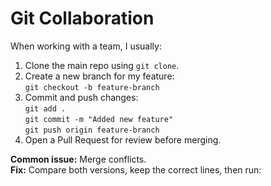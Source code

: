 # Git Collaboration

When working with a team, I usually:
1. Clone the main repo using `git clone`.
2. Create a new branch for my feature:  
   `git checkout -b feature-branch`
3. Commit and push changes:  
   `git add .`  
   `git commit -m "Added new feature"`  
   `git push origin feature-branch`
4. Open a Pull Request for review before merging.

**Common issue:** Merge conflicts.  
**Fix:** Compare both versions, keep the correct lines, then run:

